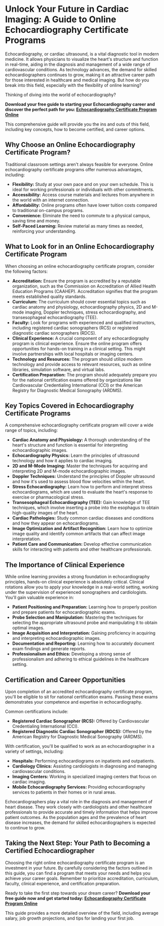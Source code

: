 # Unlock Your Future in Cardiac Imaging: A Guide to Online Echocardiography Certificate Programs

Echocardiography, or cardiac ultrasound, is a vital diagnostic tool in modern medicine. It allows physicians to visualize the heart's structure and function in real-time, aiding in the diagnosis and management of a wide range of cardiovascular conditions. As technology advances, the demand for skilled echocardiographers continues to grow, making it an attractive career path for those interested in healthcare and medical imaging. But how do you break into this field, especially with the flexibility of online learning?

Thinking of diving into the world of echocardiography?

**Download your free guide to starting your Echocardiography career and discover the perfect path for you: [Echocardiography Certificate Program Online](https://udemywork.com/echocardiography-certificate-program-online)**

This comprehensive guide will provide you the ins and outs of this field, including key concepts, how to become certified, and career options.

## Why Choose an Online Echocardiography Certificate Program?

Traditional classroom settings aren't always feasible for everyone. Online echocardiography certificate programs offer numerous advantages, including:

*   **Flexibility:** Study at your own pace and on your own schedule. This is ideal for working professionals or individuals with other commitments.
*   **Accessibility:** Access course materials and lectures from anywhere in the world with an internet connection.
*   **Affordability:** Online programs often have lower tuition costs compared to traditional on-campus programs.
*   **Convenience:** Eliminate the need to commute to a physical campus, saving time and money.
*   **Self-Paced Learning:** Review material as many times as needed, reinforcing your understanding.

## What to Look for in an Online Echocardiography Certificate Program

When choosing an online echocardiography certificate program, consider the following factors:

*   **Accreditation:** Ensure the program is accredited by a reputable organization, such as the Commission on Accreditation of Allied Health Education Programs (CAAHEP). Accreditation signifies that the program meets established quality standards.
*   **Curriculum:** The curriculum should cover essential topics such as cardiac anatomy and physiology, echocardiography physics, 2D and M-mode imaging, Doppler techniques, stress echocardiography, and transesophageal echocardiography (TEE).
*   **Faculty:** Look for programs with experienced and qualified instructors, including registered cardiac sonographers (RCS) or registered diagnostic cardiac sonographers (RDCS).
*   **Clinical Experience:** A crucial component of any echocardiography program is clinical experience. Ensure the online program offers opportunities for hands-on training in a clinical setting. This might involve partnerships with local hospitals or imaging centers.
*   **Technology and Resources:** The program should utilize modern technology and provide access to relevant resources, such as online libraries, simulation software, and virtual labs.
*   **Certification Preparation:** The program should adequately prepare you for the national certification exams offered by organizations like Cardiovascular Credentialing International (CCI) or the American Registry for Diagnostic Medical Sonography (ARDMS).

## Key Topics Covered in Echocardiography Certificate Programs

A comprehensive echocardiography certificate program will cover a wide range of topics, including:

*   **Cardiac Anatomy and Physiology:** A thorough understanding of the heart's structure and function is essential for interpreting echocardiographic images.
*   **Echocardiography Physics:** Learn the principles of ultrasound technology and how it applies to cardiac imaging.
*   **2D and M-Mode Imaging:** Master the techniques for acquiring and interpreting 2D and M-mode echocardiographic images.
*   **Doppler Techniques:** Understand the principles of Doppler ultrasound and how it's used to assess blood flow velocities within the heart.
*   **Stress Echocardiography:** Learn how to perform and interpret stress echocardiograms, which are used to evaluate the heart's response to exercise or pharmacological stress.
*   **Transesophageal Echocardiography (TEE):** Gain knowledge of TEE techniques, which involve inserting a probe into the esophagus to obtain high-quality images of the heart.
*   **Cardiac Pathologies:** Study common cardiac diseases and conditions and how they appear on echocardiograms.
*   **Image Optimization and Artifact Recognition:** Learn how to optimize image quality and identify common artifacts that can affect image interpretation.
*   **Patient Care and Communication:** Develop effective communication skills for interacting with patients and other healthcare professionals.

## The Importance of Clinical Experience

While online learning provides a strong foundation in echocardiography principles, hands-on clinical experience is absolutely critical. Clinical rotations allow you to apply your knowledge in a real-world setting, working under the supervision of experienced sonographers and cardiologists. You'll gain valuable experience in:

*   **Patient Positioning and Preparation:** Learning how to properly position and prepare patients for echocardiographic exams.
*   **Probe Selection and Manipulation:** Mastering the techniques for selecting the appropriate ultrasound probe and manipulating it to obtain optimal images.
*   **Image Acquisition and Interpretation:** Gaining proficiency in acquiring and interpreting echocardiographic images.
*   **Documentation and Reporting:** Learning how to accurately document exam findings and generate reports.
*   **Professionalism and Ethics:** Developing a strong sense of professionalism and adhering to ethical guidelines in the healthcare setting.

## Certification and Career Opportunities

Upon completion of an accredited echocardiography certificate program, you'll be eligible to sit for national certification exams. Passing these exams demonstrates your competence and expertise in echocardiography.

Common certifications include:

*   **Registered Cardiac Sonographer (RCS):** Offered by Cardiovascular Credentialing International (CCI).
*   **Registered Diagnostic Cardiac Sonographer (RDCS):** Offered by the American Registry for Diagnostic Medical Sonography (ARDMS).

With certification, you'll be qualified to work as an echocardiographer in a variety of settings, including:

*   **Hospitals:** Performing echocardiograms on inpatients and outpatients.
*   **Cardiology Clinics:** Assisting cardiologists in diagnosing and managing cardiovascular conditions.
*   **Imaging Centers:** Working in specialized imaging centers that focus on cardiac imaging.
*   **Mobile Echocardiography Services:** Providing echocardiography services to patients in their homes or in rural areas.

Echocardiographers play a vital role in the diagnosis and management of heart disease. They work closely with cardiologists and other healthcare professionals to provide accurate and timely information that helps improve patient outcomes. As the population ages and the prevalence of heart disease increases, the demand for skilled echocardiographers is expected to continue to grow.

## Taking the Next Step: Your Path to Becoming a Certified Echocardiographer

Choosing the right online echocardiography certificate program is an investment in your future. By carefully considering the factors outlined in this guide, you can find a program that meets your needs and helps you achieve your career goals. Remember to prioritize accreditation, curriculum, faculty, clinical experience, and certification preparation.

Ready to take the first step towards your dream career?
**Download your free guide now and get started today: [Echocardiography Certificate Program Online](https://udemywork.com/echocardiography-certificate-program-online)**

This guide provides a more detailed overview of the field, including average salary, job growth projections, and tips for landing your first job.
